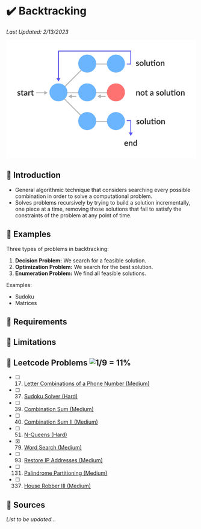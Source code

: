 # :heavy_check_mark: Backtracking
*Last Updated: 2/13/2023*

![Image of the backtracking algorithm](../images/patterns/backtracking/backtracking.png)

## :round_pushpin: Introduction
- General algorithmic technique that considers searching every possible combination in order to solve a computational problem.
- Solves problems recursively by trying to build a solution incrementally, one piece at a time, removing those solutions that fail to satisfy the constraints of the problem at any point of time.

## :round_pushpin: Examples
Three types of problems in backtracking:
  1. **Decision Problem:** We search for a feasible solution.
  2. **Optimization Problem:** We search for the best solution.
  3. **Enumeration Problem:** We find all feasible solutions.

Examples:
- Sudoku
- Matrices

## :round_pushpin: Requirements

## :round_pushpin: Limitations

## :round_pushpin: Leetcode Problems ![1/9 = 11%](https://progress-bar.dev/11)

- [ ] 17. [Letter Combinations of a Phone Number (Medium)](https://leetcode.com/problems/letter-combinations-of-a-phone-number/)
- [ ] 37. [Sudoku Solver (Hard)](https://leetcode.com/problems/sudoku-solver/)
- [ ] 39. [Combination Sum (Medium)](https://leetcode.com/problems/combination-sum/)
- [ ] 40. [Combination Sum II (Medium)](https://leetcode.com/problems/combination-sum-ii/)
- [ ] 51. [N-Queens (Hard)](https://leetcode.com/problems/n-queens/)
- [x] 79. [Word Search (Medium)](https://leetcode.com/problems/word-search/)
- [ ] 93. [Restore IP Addresses (Medium)](https://leetcode.com/problems/restore-ip-addresses/)
- [ ] 131. [Palindrome Partitioning (Medium)](https://leetcode.com/problems/palindrome-partitioning/)
- [ ] 337. [House Robber III (Medium)](https://leetcode.com/problems/house-robber-iii/)

## :round_pushpin: Sources
*List to be updated...*
